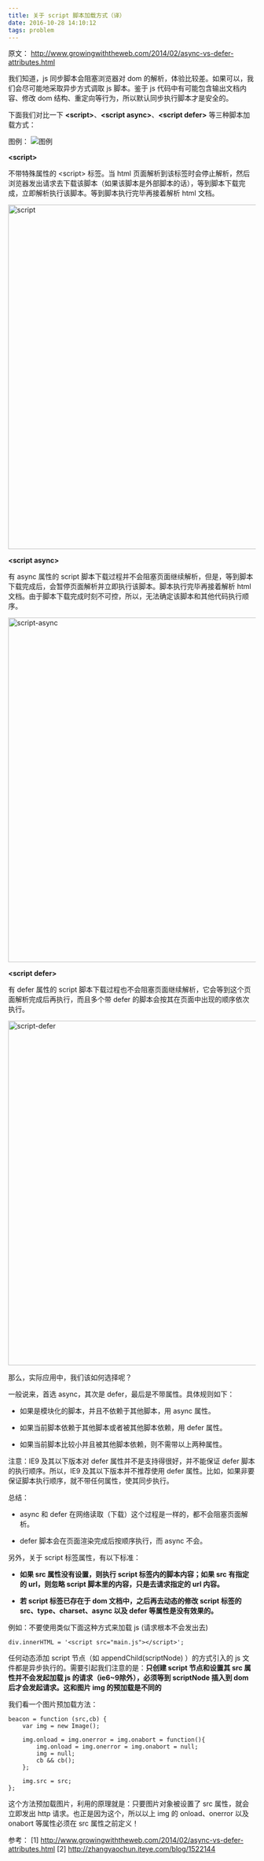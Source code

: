 ```yaml
---
title: 关于 script 脚本加载方式（译）
date: 2016-10-28 14:10:12
tags: problem
---
```


原文： http://www.growingwiththeweb.com/2014/02/async-vs-defer-attributes.html

我们知道，js 同步脚本会阻塞浏览器对 dom 的解析，体验比较差。如果可以，我们会尽可能地采取异步方式调取 js 脚本。鉴于 js 代码中有可能包含输出文档内容、修改 dom 结构、重定向等行为，所以默认同步执行脚本才是安全的。

<!-- more -->

下面我们对比一下 **&lt;script&gt;**、**&lt;script async&gt;**、**&lt;script defer&gt;** 等三种脚本加载方式：

图例：
![图例](/css/images/script/legend.svg)

**&lt;script&gt;**

不带特殊属性的 &lt;script&gt; 标签。当 html 页面解析到该标签时会停止解析，然后浏览器发出请求去下载该脚本（如果该脚本是外部脚本的话），等到脚本下载完成，立即解析执行该脚本。等到脚本执行完毕再接着解析 html 文档。

<img src="/css/images/script/script.svg" width="700" alt="script"/>

**&lt;script async&gt;**

有 async 属性的 script 脚本下载过程并不会阻塞页面继续解析，但是，等到脚本下载完成后，会暂停页面解析并立即执行该脚本。脚本执行完毕再接着解析 html 文档。由于脚本下载完成时刻不可控，所以，无法确定该脚本和其他代码执行顺序。

<img src="/css/images/script/script-async.svg" width="700" alt="script-async"/>

**&lt;script defer&gt;**

有 defer 属性的 script 脚本下载过程也不会阻塞页面继续解析，它会等到这个页面解析完成后再执行，而且多个带 defer 的脚本会按其在页面中出现的顺序依次执行。

<img src="/css/images/script/script-defer.svg" width="700" alt="script-defer"/>

那么，实际应用中，我们该如何选择呢？

一般说来，首选 async，其次是 defer，最后是不带属性。具体规则如下：

* 如果是模块化的脚本，并且不依赖于其他脚本，用 async 属性。

* 如果当前脚本依赖于其他脚本或者被其他脚本依赖，用 defer 属性。

* 如果当前脚本比较小并且被其他脚本依赖，则不需带以上两种属性。

注意：IE9 及其以下版本对 defer 属性并不是支持得很好，并不能保证 defer 脚本的执行顺序。所以，IE9 及其以下版本并不推荐使用 defer 属性。比如，如果非要保证脚本执行顺序，就不带任何属性，使其同步执行。

总结：

* async 和 defer 在网络读取（下载）这个过程是一样的，都不会阻塞页面解析。

* defer 脚本会在页面渲染完成后按顺序执行，而 async 不会。

另外，关于 script 标签属性，有以下标准：

* **如果 src 属性没有设置，则执行 script 标签内的脚本内容；如果 src 有指定的 url，则忽略 script 脚本里的内容，只是去请求指定的 url 内容。**

* **若 script 标签已存在于 dom 文档中，之后再去动态的修改 script 标签的 src、type、charset、async 以及 defer 等属性是没有效果的。**

例如：不要使用类似下面这种方式来加载 js (请求根本不会发出去)

```
div.innerHTML = '<script src="main.js"></script>';
```

任何动态添加 script 节点（如 appendChild(scriptNode) ）的方式引入的 js 文件都是异步执行的。需要引起我们注意的是：**只创建 script 节点和设置其 src 属性并不会发起加载 js 的请求（ie6~9除外），必须等到 scriptNode 插入到 dom 后才会发起请求。这和图片 img 的预加载是不同的**

我们看一个图片预加载方法：

```
beacon = function (src,cb) {
    var img = new Image();

    img.onload = img.onerror = img.onabort = function(){
        img.onload = img.onerror = img.onabort = null;
        img = null;
        cb && cb();
    };

    img.src = src;
};
```

这个方法预加载图片，利用的原理就是：只要图片对象被设置了 src 属性，就会立即发出 http 请求。也正是因为这个，所以以上 img 的 onload、onerror 以及 onabort 等属性必须在 src 属性之前定义！



参考：
[1] http://www.growingwiththeweb.com/2014/02/async-vs-defer-attributes.html
[2] http://zhangyaochun.iteye.com/blog/1522144
